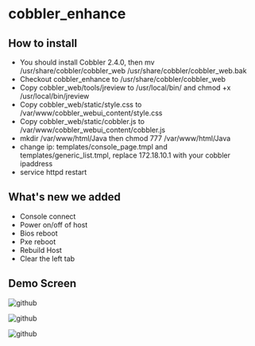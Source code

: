 cobbler_enhance
===============

How to install
--------------
  * You should install Cobbler 2.4.0, then mv /usr/share/cobbler/cobbler_web /usr/share/cobbler/cobbler_web.bak<br />
  * Checkout cobbler_enhance to /usr/share/cobbler/cobbler_web<br />
  * Copy cobbler_web/tools/jreview to /usr/local/bin/ and chmod +x /usr/local/bin/jreview<br />
  * Copy cobbler_web/static/style.css to /var/www/cobbler_webui_content/style.css<br />
  * Copy cobbler_web/static/cobbler.js to /var/www/cobbler_webui_content/cobbler.js<br />
  * mkdir /var/www/html/Java then chmod 777 /var/www/html/Java<br />
  * change ip: templates/console_page.tmpl and templates/generic_list.tmpl, replace 172.18.10.1 with your cobbler ipaddress <br />
  * service httpd restart<br />

What's new we added
-------------------
  * Console connect<br />
  * Power on/off of host<br />
  * Bios reboot<br />
  * Pxe reboot<br />
  * Rebuild Host<br />
  * Clear the left tab<br />
  
Demo Screen
-----------
![github](http://raw.github.com/niuzhenguo/cobbler_enhance/master/screenshot/system.png)

![github](http://raw.github.com/niuzhenguo/cobbler_enhance/master/screenshot/console_redirection.png)

![github](http://raw.github.com/niuzhenguo/cobbler_enhance/master/screenshot/console.png)
